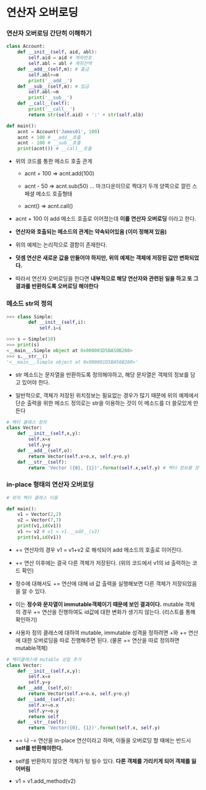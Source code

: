 # 연산자 오버로딩

### 연산자 오버로딩 간단히 이해하기

```python
class Account:
    def __init__(self, aid, abl):
        self.aid = aid # 계좌번호
        self.abl = abl # 계좌잔액
    def __add__(self,m): # 출금
        self.abl+=m
        print('__add__')
    def __sub__(self,m): # 입금
        self.abl-=m
        print('__sub__')
    def __call__(self):
        print('__call__')
        return str(self.aid) + ':' + str(self.alb)

def main():
    acnt = Account('James01', 100)
    acnt + 100 # __add__호출
    acnt - 100 # __sub__호출
    print(acnt()) # __call__호출

```

-   위의 코드를 통한 메소드 호출 관게

    -   acnt + 100 => acnt.add(100)

    -   acnt - 50 => acnt.sub(50) ... 마크다운이므로 짝대기 두개 양쪽으로 깔린 스페셜 메소드 호출형태

    -   acnt() => acnt.call()

-   acnt + 100 이 add 메소드 호출로 이어졌는데 **이를 연산자 오버로딩** 이라고 한다.

-   **연산자와 호출되는 메소드의 관계는 약속되어있음 (이미 정해져 있음)**

-   위의 예제는 논리적으로 결함이 존재한다.

-   **덧셈 연산은 새로운 값을 만들어야 하지만, 위의 예제는 객체에 저장된 값만 변화되었다.**

-   따라서 연산자 오버로딩을 한다면 **내부적으로 해당 연산자와 관련된 일을 하고 또 그 결과를 반환하도록 오버로딩 해야한다**

### 메소드 **str**의 정의

```python
>>> class Simple:
        def __init__(self,i):
            self.i=i

>>> s = Simple(10)
>>> print(s)
<__main__.Simple object at 0x000001D5BA50B280>
>>> s.__str__()
'<__main__.Simple object at 0x000001D5BA50B280>'
```

-   str 메소드는 문자열을 반환하도록 정의해야하고, 해당 문자열은 객체의 정보를 담고 있어야 한다.

-   일반적으로, 객체가 저장된 위치정보는 필요없는 경우가 많기 때문에 위의 예제에서 단순 출력을 위한 메소드 정의로는 str을 이용하는 것이 이 메소드를 더 쓸모있게 만든다

```python
# 벡터 클래스 정의
class Vector:
    def __init__(self,x,y):
        self.x=x
        self.y=y
    def __add__(self,o):
        return Vector(self.x+o.x, self.y+o.y)
    def __str__(self):
        return 'Vector ({0}, {1})'.format(self.x,self.y) # 벡터 정보를 문자열로 반환
```

### in-place 형태의 연산자 오버로딩

```python
# 위의 벡터 클래스 이용

def main():
    v1 = Vector(2,2)
    v2 = Vector(7,7)
    print(v1,id(v1))
    v1 += v2 # v1 = v1.__add__(v2)
    print(v1,id(v1))
```

-   += 연산자의 경우 v1 = v1+v2 로 해석되어 add 메소드의 호출로 이어진다.

-   += 연산 이후에는 결국 다른 객체가 저장된다. (위의 코드에서 v1의 id 출력하는 코드 확인)

-   정수에 대해서도 += 연산에 대해 id 값 출력을 실행해보면 다른 객체가 저장되었음을 알 수 있다.

-   이는 **정수와 문자열이 immutable객체이기 때문에 보인 결과이다.** mutable 객체의 경우 += 연산을 진행하여도 id값에 대한 변화가 생기지 않는다. (리스트를 통해 확인하기)

-   사용자 정의 클래스에 대하여 mutable, immutable 성격을 정하려면 +와 += 연산에 대한 오버로딩을 따로 진행해주면 된다. (물론 += 연산을 따로 정의하면 mutable객체)

```python
# 벡터클래스에 mutable 성질 추가
class Vector:
    def __init__(self,x,y):
        self.x=x
        self.y=y
    def __add__(self,o):
        return Vector(self.x+o.x, self.y+o.y)
    def __iadd__(self,o):
        self.x+=o.x
        self.y+=o.y
        return self
    def __str__(self):
        return 'Vector({0}, {1})'.format(self.x, self.y)
```

-   += 나 -= 연산을 in-place 연산이라고 하며, 이들을 오버로딩 할 때에는 반드시 **self를 반환해야한다.**

-   self를 반환하지 않으면 객체가 텅 빌수 있다. **다른 객체를 가리키게 되어 객체를 잃어버림**

*   v1 = v1.add_method(v2)
